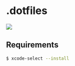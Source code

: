# .dotfiles

[![](https://img.shields.io/badge/platform-osx-lightgrey.svg?style=flat-square)](https://github.com/makotot/dotfiles)


## Requirements

```sh
$ xcode-select --install
```
